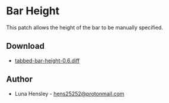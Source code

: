 Bar Height
========
This patch allows the height of the bar to be manually specified.

Download
--------
* [tabbed-bar-height-0.6.diff](tabbed-bar-height-0.6.diff)

Author
------
* Luna Hensley - hens25252@protonmail.com
